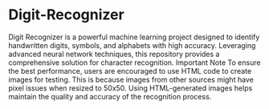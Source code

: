 # Digit-Recognizer
Digit Recognizer is a powerful machine learning project designed to identify handwritten digits, symbols, and alphabets with high accuracy. Leveraging advanced neural network techniques, this repository provides a comprehensive solution for character recognition.
Important Note
To ensure the best performance, users are encouraged to use HTML code to create images for testing. This is because images from other sources might have pixel issues when resized to 50x50. Using HTML-generated images helps maintain the quality and accuracy of the recognition process.
